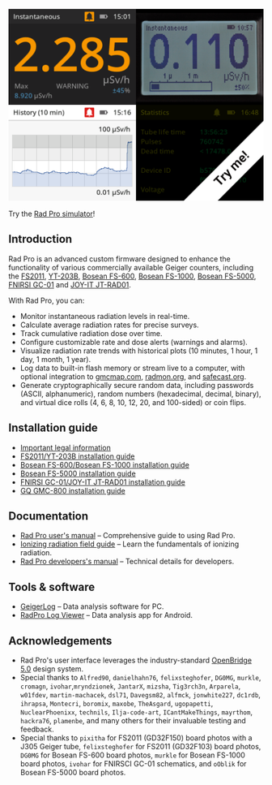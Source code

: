 [![Rad Pro Simulator - Try me!](docs/img/radpro-title-tryme.png)](https://gissio.github.io/radpro-simulator/)

Try the [Rad Pro simulator](https://gissio.github.io/radpro-simulator/)!

## Introduction

Rad Pro is an advanced custom firmware designed to enhance the functionality of various commercially available Geiger counters, including the [FS2011](https://www.amazon.com/s?k=fs2011), [YT-203B](https://www.amazon.com/s?k=yt203b), [Bosean FS-600](https://bosean.net/products/nuclear_radiation_detector.html), [Bosean FS-1000](https://bosean.net/products/FS-1000_nuclear_radiation_detector.html), [Bosean FS-5000](https://bosean.net/FS-5000-Nuclear-Radiation-Detector-2.html), [FNIRSI GC-01](https://www.fnirsi.com/products/gc-01) and [JOY-IT JT-RAD01](https://joy-it.net/products/JT-RAD01).

With Rad Pro, you can:

* Monitor instantaneous radiation levels in real-time.
* Calculate average radiation rates for precise surveys.
* Track cumulative radiation dose over time.
* Configure customizable rate and dose alerts (warnings and alarms).
* Visualize radiation rate trends with historical plots (10 minutes, 1 hour, 1 day, 1 month, 1 year).
* Log data to built-in flash memory or stream live to a computer, with optional integration to [gmcmap.com](https://gmcmap.com), [radmon.org](https://radmon.org), and [safecast.org](https://map.safecast.org).
* Generate cryptographically secure random data, including passwords (ASCII, alphanumeric), random numbers (hexadecimal, decimal, binary), and virtual dice rolls (4, 6, 8, 10, 12, 20, and 100-sided) or coin flips.

## Installation guide

* [Important legal information](docs/legal.md)
* [FS2011/YT-203B installation guide](docs/devices/FS2011/install.md)
* [Bosean FS-600/Bosean FS-1000 installation guide](docs/devices/Bosean%20FS-600,%20FS-1000/install.md)
* [Bosean FS-5000 installation guide](docs/devices/Bosean%20FS-5000/install.md)
* [FNIRSI GC-01/JOY-IT JT-RAD01 installation guide](docs/devices/FNIRSI%20GC-01/install.md)
* [GQ GMC-800 installation guide](docs/devices/GQ%20GMC-800/install.md)

## Documentation

* [Rad Pro user's manual](docs/manual.md) – Comprehensive guide to using Rad Pro.
* [Ionizing radiation field guide](https://github.com/Gissio/ionizing-radiation-field-guide) – Learn the fundamentals of ionizing radiation.
* [Rad Pro developers's manual](docs/developers.md) – Technical details for developers.

## Tools & software

* [GeigerLog](https://sourceforge.net/projects/geigerlog/) – Data analysis software for PC.
* [RadPro Log Viewer](https://github.com/mayrthom/RadPro-LogViewer) – Data analysis app for Android.

## Acknowledgements

* Rad Pro's user interface leverages the industry-standard [OpenBridge 5.0](https://www.openbridge.no/) design system.
* Special thanks to `Alfred90`, `danielhahn76`, `felixsteghofer`, `DG0MG`, `murkle`, `cromagn`, `ivohar`,`mryndzionek`, `JantarX`,  `mizsha`, `Tig3rch3n`, `Arparela`, `w01fdev`, `martin-machacek`, `dsl71`, `Davegsm82`, `alfmck`, `jonwhite227`, `dc1rdb`, `ihrapsa`, `Montecri`, `boromix`, `maxobe`, `TheAsgard`, `ugopapetti`, `NuclearPhoenixx`, `technils`, `Ilja-code-art`, `ICantMakeThings`, `mayrthom`, `hackra76`, `plamenbe`, and many others for their invaluable testing and feedback.
* Special thanks to `pixitha` for FS2011 (GD32F150) board photos with a J305 Geiger tube, `felixsteghofer` for FS2011 (GD32F103) board photos, `DG0MG` for Bosean FS-600 board photos, `murkle` for Bosean FS-1000 board photos, `ivohar` for FNIRSCI GC-01 schematics, and `oOblik` for Bosean FS-5000 board photos.
